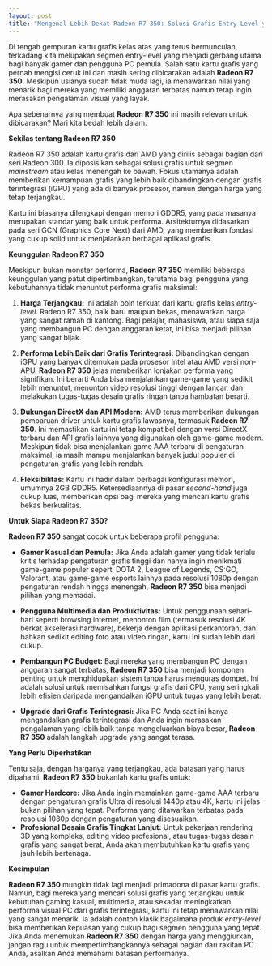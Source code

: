```yaml
---
layout: post
title: "Mengenal Lebih Dekat Radeon R7 350: Solusi Grafis Entry-Level yang Masih Relevan"
---
```


Di tengah gempuran kartu grafis kelas atas yang terus bermunculan, terkadang kita melupakan segmen entry-level yang menjadi gerbang utama bagi banyak gamer dan pengguna PC pemula. Salah satu kartu grafis yang pernah mengisi ceruk ini dan masih sering dibicarakan adalah **Radeon R7 350**. Meskipun usianya sudah tidak muda lagi, ia menawarkan nilai yang menarik bagi mereka yang memiliki anggaran terbatas namun tetap ingin merasakan pengalaman visual yang layak.

Apa sebenarnya yang membuat **Radeon R7 350** ini masih relevan untuk dibicarakan? Mari kita bedah lebih dalam.

**Sekilas tentang Radeon R7 350**

Radeon R7 350 adalah kartu grafis dari AMD yang dirilis sebagai bagian dari seri Radeon 300. Ia diposisikan sebagai solusi grafis untuk segmen *mainstream* atau kelas menengah ke bawah. Fokus utamanya adalah memberikan kemampuan grafis yang lebih baik dibandingkan dengan grafis terintegrasi (iGPU) yang ada di banyak prosesor, namun dengan harga yang tetap terjangkau.

Kartu ini biasanya dilengkapi dengan memori GDDR5, yang pada masanya merupakan standar yang baik untuk performa. Arsitekturnya didasarkan pada seri GCN (Graphics Core Next) dari AMD, yang memberikan fondasi yang cukup solid untuk menjalankan berbagai aplikasi grafis.

**Keunggulan Radeon R7 350**

Meskipun bukan monster performa, **Radeon R7 350** memiliki beberapa keunggulan yang patut dipertimbangkan, terutama bagi pengguna yang kebutuhannya tidak menuntut performa grafis maksimal:

1.  **Harga Terjangkau:** Ini adalah poin terkuat dari kartu grafis kelas *entry-level*. Radeon R7 350, baik baru maupun bekas, menawarkan harga yang sangat ramah di kantong. Bagi pelajar, mahasiswa, atau siapa saja yang membangun PC dengan anggaran ketat, ini bisa menjadi pilihan yang sangat bijak.

2.  **Performa Lebih Baik dari Grafis Terintegrasi:** Dibandingkan dengan iGPU yang banyak ditemukan pada prosesor Intel atau AMD versi non-APU, **Radeon R7 350** jelas memberikan lonjakan performa yang signifikan. Ini berarti Anda bisa menjalankan game-game yang sedikit lebih menuntut, menonton video resolusi tinggi dengan lancar, dan melakukan tugas-tugas desain grafis ringan tanpa hambatan berarti.

3.  **Dukungan DirectX dan API Modern:** AMD terus memberikan dukungan pembaruan driver untuk kartu grafis lawasnya, termasuk **Radeon R7 350**. Ini memastikan kartu ini tetap kompatibel dengan versi DirectX terbaru dan API grafis lainnya yang digunakan oleh game-game modern. Meskipun tidak bisa menjalankan game AAA terbaru di pengaturan maksimal, ia masih mampu menjalankan banyak judul populer di pengaturan grafis yang lebih rendah.

4.  **Fleksibilitas:** Kartu ini hadir dalam berbagai konfigurasi memori, umumnya 2GB GDDR5. Ketersediaannya di pasar *second-hand* juga cukup luas, memberikan opsi bagi mereka yang mencari kartu grafis bekas berkualitas.

**Untuk Siapa Radeon R7 350?**

**Radeon R7 350** sangat cocok untuk beberapa profil pengguna:

*   **Gamer Kasual dan Pemula:** Jika Anda adalah gamer yang tidak terlalu kritis terhadap pengaturan grafis tinggi dan hanya ingin menikmati game-game populer seperti DOTA 2, League of Legends, CS:GO, Valorant, atau game-game esports lainnya pada resolusi 1080p dengan pengaturan rendah hingga menengah, **Radeon R7 350** bisa menjadi pilihan yang memadai.

*   **Pengguna Multimedia dan Produktivitas:** Untuk penggunaan sehari-hari seperti browsing internet, menonton film (termasuk resolusi 4K berkat akselerasi hardware), bekerja dengan aplikasi perkantoran, dan bahkan sedikit editing foto atau video ringan, kartu ini sudah lebih dari cukup.

*   **Pembangun PC Budget:** Bagi mereka yang membangun PC dengan anggaran sangat terbatas, **Radeon R7 350** bisa menjadi komponen penting untuk menghidupkan sistem tanpa harus menguras dompet. Ini adalah solusi untuk memisahkan fungsi grafis dari CPU, yang seringkali lebih efisien daripada mengandalkan iGPU untuk tugas yang lebih berat.

*   **Upgrade dari Grafis Terintegrasi:** Jika PC Anda saat ini hanya mengandalkan grafis terintegrasi dan Anda ingin merasakan pengalaman yang lebih baik tanpa mengeluarkan biaya besar, **Radeon R7 350** adalah langkah upgrade yang sangat terasa.

**Yang Perlu Diperhatikan**

Tentu saja, dengan harganya yang terjangkau, ada batasan yang harus dipahami. **Radeon R7 350** bukanlah kartu grafis untuk:

*   **Gamer Hardcore:** Jika Anda ingin memainkan game-game AAA terbaru dengan pengaturan grafis Ultra di resolusi 1440p atau 4K, kartu ini jelas bukan pilihan yang tepat. Performa yang ditawarkan terbatas pada resolusi 1080p dengan pengaturan yang disesuaikan.
*   **Profesional Desain Grafis Tingkat Lanjut:** Untuk pekerjaan rendering 3D yang kompleks, editing video profesional, atau tugas-tugas desain grafis yang sangat berat, Anda akan membutuhkan kartu grafis yang jauh lebih bertenaga.

**Kesimpulan**

**Radeon R7 350** mungkin tidak lagi menjadi primadona di pasar kartu grafis. Namun, bagi mereka yang mencari solusi grafis yang terjangkau untuk kebutuhan gaming kasual, multimedia, atau sekadar meningkatkan performa visual PC dari grafis terintegrasi, kartu ini tetap menawarkan nilai yang sangat menarik. Ia adalah contoh klasik bagaimana produk *entry-level* bisa memberikan kepuasan yang cukup bagi segmen pengguna yang tepat. Jika Anda menemukan **Radeon R7 350** dengan harga yang menggiurkan, jangan ragu untuk mempertimbangkannya sebagai bagian dari rakitan PC Anda, asalkan Anda memahami batasan performanya.

